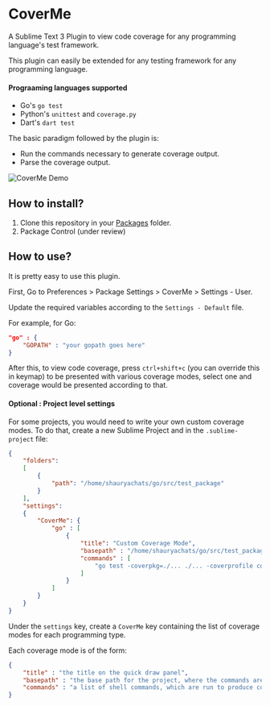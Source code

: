 # CoverMe
A Sublime Text 3 Plugin to view code coverage for any programming language's test framework.

This plugin can easily be extended for any testing framework for any programming language.

#### Prograaming languages supported
- Go's `go test`
- Python's `unittest` and `coverage.py`
- Dart's `dart test`

The basic paradigm followed by the plugin is:
- Run the commands necessary to generate coverage output.
- Parse the coverage output.

![CoverMe Demo](cover_me_1.gif)

## How to install?

1. Clone this repository in your [Packages](https://www.sublimetext.com/docs/3/packages.html) folder.
2. Package Control (under review)

## How to use?

It is pretty easy to use this plugin.

First,
Go to Preferences > Package Settings > CoverMe > Settings - User.

Update the required variables according to the `Settings - Default` file. 

For example, for Go:

```json
"go" : {
	"GOPATH" : "your gopath goes here"
}
```

After this, to view code coverage, press `ctrl+shift+c` (you can override this in keymap) to be presented with various coverage modes, select one and coverage would be presented according to that.

#### Optional : Project level settings
For some projects, you would need to write your own custom coverage modes. To do that, create a new Sublime Project and in the `.sublime-project` file:

```json
{
	"folders":
	[
		{
			"path": "/home/shauryachats/go/src/test_package"
		}
	],
	"settings":
	{
		"CoverMe": {
			"go" : [
				{
					"title": "Custom Coverage Mode",
					"basepath" : "/home/shauryachats/go/src/test_package",
					"commands" : [
						"go test -coverpkg=./... ./... -coverprofile cover.out"
					]
				}
			]
		}
	}
}
```

Under the `settings` key, create a `CoverMe` key containing the list of coverage modes for each programming type.

Each coverage mode is of the form:
```json
{
	"title" : "the title on the quick draw panel",
	"basepath" : "the base path for the project, where the commands are to be run",
	"commands" : "a list of shell commands, which are run to produce coverage information." 
}
```